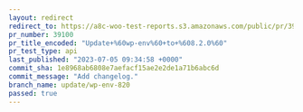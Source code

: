```yaml
---
layout: redirect
redirect_to: https://a8c-woo-test-reports.s3.amazonaws.com/public/pr/39100/api/index.html
pr_number: 39100
pr_title_encoded: "Update+%60wp-env%60+to+%608.2.0%60"
pr_test_type: api
last_published: "2023-07-05 09:34:58 +0000"
commit_sha: 1e8968ab6808e7aefacf15ae2e2de1a71b6abc6d
commit_message: "Add changelog."
branch_name: update/wp-env-820
passed: true
---
```

